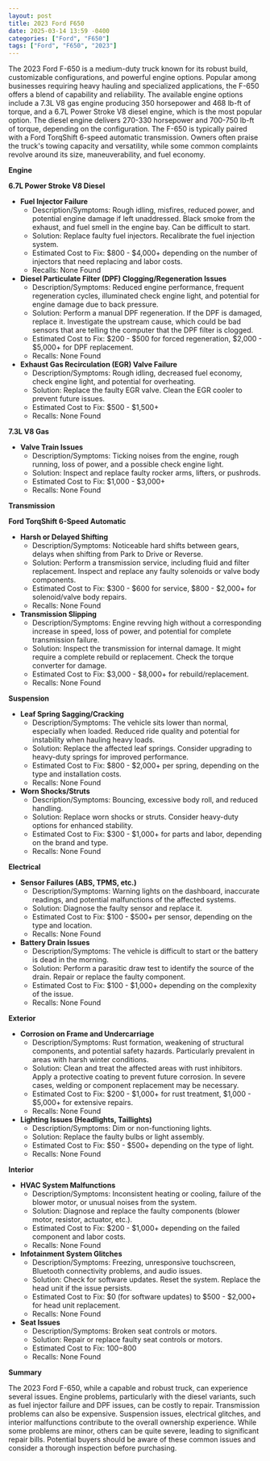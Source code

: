 ```yaml
---
layout: post
title: 2023 Ford F650
date: 2025-03-14 13:59 -0400
categories: ["Ford", "F650"]
tags: ["Ford", "F650", "2023"]
---
```

The 2023 Ford F-650 is a medium-duty truck known for its robust build, customizable configurations, and powerful engine options. Popular among businesses requiring heavy hauling and specialized applications, the F-650 offers a blend of capability and reliability. The available engine options include a 7.3L V8 gas engine producing 350 horsepower and 468 lb-ft of torque, and a 6.7L Power Stroke V8 diesel engine, which is the most popular option. The diesel engine delivers 270-330 horsepower and 700-750 lb-ft of torque, depending on the configuration. The F-650 is typically paired with a Ford TorqShift 6-speed automatic transmission. Owners often praise the truck's towing capacity and versatility, while some common complaints revolve around its size, maneuverability, and fuel economy.

**Engine**

**6.7L Power Stroke V8 Diesel**
*   **Fuel Injector Failure**
    *   Description/Symptoms: Rough idling, misfires, reduced power, and potential engine damage if left unaddressed. Black smoke from the exhaust, and fuel smell in the engine bay. Can be difficult to start.
    *   Solution: Replace faulty fuel injectors. Recalibrate the fuel injection system.
    *   Estimated Cost to Fix: $800 - $4,000+ depending on the number of injectors that need replacing and labor costs.
    *   Recalls: None Found
*   **Diesel Particulate Filter (DPF) Clogging/Regeneration Issues**
    *   Description/Symptoms: Reduced engine performance, frequent regeneration cycles, illuminated check engine light, and potential for engine damage due to back pressure.
    *   Solution: Perform a manual DPF regeneration. If the DPF is damaged, replace it. Investigate the upstream cause, which could be bad sensors that are telling the computer that the DPF filter is clogged.
    *   Estimated Cost to Fix: $200 - $500 for forced regeneration, $2,000 - $5,000+ for DPF replacement.
    *   Recalls: None Found
*   **Exhaust Gas Recirculation (EGR) Valve Failure**
    *   Description/Symptoms: Rough idling, decreased fuel economy, check engine light, and potential for overheating.
    *   Solution: Replace the faulty EGR valve. Clean the EGR cooler to prevent future issues.
    *   Estimated Cost to Fix: $500 - $1,500+
    *   Recalls: None Found

**7.3L V8 Gas**

*   **Valve Train Issues**
    *   Description/Symptoms: Ticking noises from the engine, rough running, loss of power, and a possible check engine light.
    *   Solution: Inspect and replace faulty rocker arms, lifters, or pushrods.
    *   Estimated Cost to Fix: $1,000 - $3,000+
    *   Recalls: None Found

**Transmission**

**Ford TorqShift 6-Speed Automatic**

*   **Harsh or Delayed Shifting**
    *   Description/Symptoms: Noticeable hard shifts between gears, delays when shifting from Park to Drive or Reverse.
    *   Solution: Perform a transmission service, including fluid and filter replacement. Inspect and replace any faulty solenoids or valve body components.
    *   Estimated Cost to Fix: $300 - $600 for service, $800 - $2,000+ for solenoid/valve body repairs.
    *   Recalls: None Found
*   **Transmission Slipping**
    *   Description/Symptoms: Engine revving high without a corresponding increase in speed, loss of power, and potential for complete transmission failure.
    *   Solution: Inspect the transmission for internal damage. It might require a complete rebuild or replacement. Check the torque converter for damage.
    *   Estimated Cost to Fix: $3,000 - $8,000+ for rebuild/replacement.
    *   Recalls: None Found

**Suspension**

*   **Leaf Spring Sagging/Cracking**
    *   Description/Symptoms: The vehicle sits lower than normal, especially when loaded. Reduced ride quality and potential for instability when hauling heavy loads.
    *   Solution: Replace the affected leaf springs. Consider upgrading to heavy-duty springs for improved performance.
    *   Estimated Cost to Fix: $800 - $2,000+ per spring, depending on the type and installation costs.
    *   Recalls: None Found
*   **Worn Shocks/Struts**
    *   Description/Symptoms: Bouncing, excessive body roll, and reduced handling.
    *   Solution: Replace worn shocks or struts. Consider heavy-duty options for enhanced stability.
    *   Estimated Cost to Fix: $300 - $1,000+ for parts and labor, depending on the brand and type.
    *   Recalls: None Found

**Electrical**

*   **Sensor Failures (ABS, TPMS, etc.)**
    *   Description/Symptoms: Warning lights on the dashboard, inaccurate readings, and potential malfunctions of the affected systems.
    *   Solution: Diagnose the faulty sensor and replace it.
    *   Estimated Cost to Fix: $100 - $500+ per sensor, depending on the type and location.
    *   Recalls: None Found
*   **Battery Drain Issues**
    *   Description/Symptoms: The vehicle is difficult to start or the battery is dead in the morning.
    *   Solution: Perform a parasitic draw test to identify the source of the drain. Repair or replace the faulty component.
    *   Estimated Cost to Fix: $100 - $1,000+ depending on the complexity of the issue.
    *   Recalls: None Found

**Exterior**

*   **Corrosion on Frame and Undercarriage**
    *   Description/Symptoms: Rust formation, weakening of structural components, and potential safety hazards. Particularly prevalent in areas with harsh winter conditions.
    *   Solution: Clean and treat the affected areas with rust inhibitors. Apply a protective coating to prevent future corrosion. In severe cases, welding or component replacement may be necessary.
    *   Estimated Cost to Fix: $200 - $1,000+ for rust treatment, $1,000 - $5,000+ for extensive repairs.
    *   Recalls: None Found
*   **Lighting Issues (Headlights, Taillights)**
    *   Description/Symptoms: Dim or non-functioning lights.
    *   Solution: Replace the faulty bulbs or light assembly.
    *   Estimated Cost to Fix: $50 - $500+ depending on the type of light.
    *   Recalls: None Found

**Interior**

*   **HVAC System Malfunctions**
    *   Description/Symptoms: Inconsistent heating or cooling, failure of the blower motor, or unusual noises from the system.
    *   Solution: Diagnose and replace the faulty components (blower motor, resistor, actuator, etc.).
    *   Estimated Cost to Fix: $200 - $1,000+ depending on the failed component and labor costs.
    *   Recalls: None Found
*   **Infotainment System Glitches**
    *   Description/Symptoms: Freezing, unresponsive touchscreen, Bluetooth connectivity problems, and audio issues.
    *   Solution: Check for software updates. Reset the system. Replace the head unit if the issue persists.
    *   Estimated Cost to Fix: $0 (for software updates) to $500 - $2,000+ for head unit replacement.
    *   Recalls: None Found
*   **Seat Issues**
    *   Description/Symptoms: Broken seat controls or motors.
    *   Solution: Repair or replace faulty seat controls or motors.
    *   Estimated Cost to Fix: $100-$800
    *   Recalls: None Found

**Summary**

The 2023 Ford F-650, while a capable and robust truck, can experience several issues. Engine problems, particularly with the diesel variants, such as fuel injector failure and DPF issues, can be costly to repair. Transmission problems can also be expensive. Suspension issues, electrical glitches, and interior malfunctions contribute to the overall ownership experience. While some problems are minor, others can be quite severe, leading to significant repair bills. Potential buyers should be aware of these common issues and consider a thorough inspection before purchasing.

